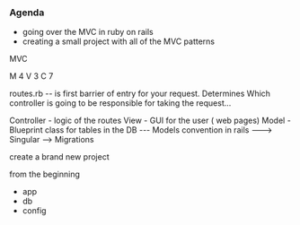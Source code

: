 ### Agenda ###

- going over the MVC in ruby on rails
- creating a small project with all of the MVC patterns



MVC

M 4
V 3
C 7

routes.rb -- is first barrier of entry for your request. Determines Which controller
is going to be responsible  for taking the request...


Controller - logic of the routes
View - GUI for the user ( web pages)
Model - Blueprint class for tables in the DB
 --- Models convention in rails ---> Singular 
      --> Migrations


create a brand new project


from the beginning 
 - app 
 - db
 - config 
